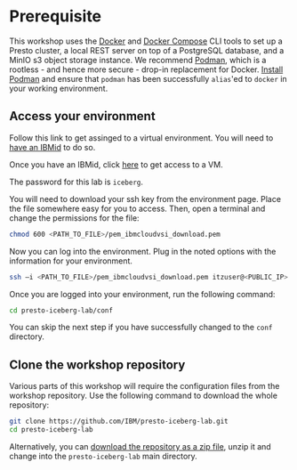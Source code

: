 # Prerequisite

This workshop uses the [Docker](https://docs.docker.com/) and [Docker Compose](https://docs.docker.com/compose/) CLI tools to set up a Presto cluster, a local REST server on top of a PostgreSQL database, and a MinIO s3 object storage instance. We recommend [Podman](https://podman.io/), which is a rootless - and hence more secure - drop-in replacement for Docker. [Install Podman](https://podman.io/docs/installation) and ensure that `podman` has been successfully `alias`'ed to `docker` in your working environment.

## Access your environment

Follow this link to get assinged to a virtual environment. You will need to [have an IBMid](https://urldefense.proofpoint.com/v2/url?u=https-3A__u8160902.ct.sendgrid.net_ls_click-3Fupn-3Du001.WEgFBoj4nWPI2JVlMtlISVaUWb-2D2BKVVRyzKGz4-2D2Fk-2D2BN5gX-2D2Bzbzzuj7knp-2D2BRrBtADnUCKfKzQZMR795EP0qc-2D2BqNMEeXHDUkbIDUbuhAr79fPybqvB1-2D2BwK5D-2D2BGY-2D2FjrblXATO3zDjzELtGvt2mnxmUDfZhzRpe1UzPJ9oWMbsScfMgAiN2cCSzJBW2q3wKQWCTYcvggG70bwHIJNAwLlw2qvmGy7QUV4lz7QxjeuTsXGcQ2zJbdqVO8iEWIkwyEKJVlztaEx-2D2BbOy9NdEtPOrrcVxZGsE0vbOg7ZmofVOIJw-2D2Bi-2D2FUZrkhNv8ZNLbfB5Maega10QcFOd-5F2KNIHf68nrNXZBhbSjT32rtBn8AcSdShM0OFmJCOy-2D2F8mM8KLPVzgoIryCNce9eHb5GAB-2D2FmZxYqUGZQrkV4vr4iiHE5q9m0R5zIZ0xhwrjTZsZk9CpnhbQdF9IHndzCHaGopV4L-2D2Fh3yaQBXhiTw1YmAJFFfk9I906QeRXULRR3gfpEsFKvRUgXDB77xOQKUGntFzlkb-2D2FDi80zmnLU-2D2Bv1DQ37IjLJUfJUd-2D2F3woNREwuju0k5eDkEdg11omP9xazHVGD2n3PNzgYwCMYq7xySb9jnLjM-2D2FU-2D2BIiER5pK2LwF4ctNL34IVShdZfbjSJXZ-2D2FT-2D2FKnEFgsY7Ee1-2D2B0sXHsucf6A0GgSPwV6wSenvCt5YF8PWB80mnsMiGIaAXgPLjDM8h7rBiYGnaDg2vK3uIOtgytMkg-2D3D-2D3D&d=DwMFAg&c=BSDicqBQBDjDI9RkVyTcHQ&r=dIs2381eqVWuNGLqb7ZQ673HFdGQmASi_gH1hQrYTAo&m=T2uF0fYsP5fo-n_b3Z7XO-n-S3wSbm4riV_qoZzc6ogopcUw6yk0637bgFFbOsIX&s=2C6Qc0g6ia89JzvkqhiFUYSwiGQDxWw5MQmV3El0Ha4&e=) to do so.

Once you have an IBMid, click [here](https://techzone.ibm.com/my/workshops/student/673e4f3b0fef21364200deeb) to get access to a VM.

The password for this lab is `iceberg`.

You will need to download your ssh key from the environment page. Place the file somewhere easy for you to access. Then, open a terminal and change the permissions for the file:

```bash
chmod 600 <PATH_TO_FILE>/pem_ibmcloudvsi_download.pem
```

Now you can log into the environment. Plug in the noted options with the information for your environment.

```bash
ssh –i <PATH_TO_FILE>/pem_ibmcloudvsi_download.pem itzuser@<PUBLIC_IP> -p 2223
```

Once you are logged into your environment, run the following command:

```bash
cd presto-iceberg-lab/conf
```

You can skip the next step if you have successfully changed to the `conf` directory.

## Clone the workshop repository

Various parts of this workshop will require the configuration files from the workshop repository. Use the following command to download the whole repository:

```bash
git clone https://github.com/IBM/presto-iceberg-lab.git
cd presto-iceberg-lab
```

Alternatively, you can [download the repository as a zip file](https://codeload.github.com/IBM/presto-iceberg-lab/zip/refs/heads/main), unzip it and change into the `presto-iceberg-lab` main directory.
